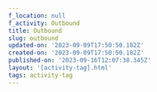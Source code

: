 ```yaml
---
f_location: null
f_activity: Outbound
title: Outbound
slug: outbound
updated-on: '2023-09-09T17:50:50.182Z'
created-on: '2023-09-09T17:50:50.182Z'
published-on: '2023-09-16T12:07:38.345Z'
layout: '[activity-tag].html'
tags: activity-tag
---
```



